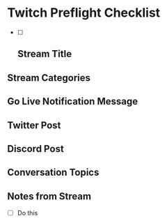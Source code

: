 # Twitch Preflight Checklist




- [ ] ## Stream Title

## Stream Categories

## Go Live Notification Message

## Twitter Post 

## Discord Post

## Conversation Topics

## Notes from Stream



- [ ] Do this

